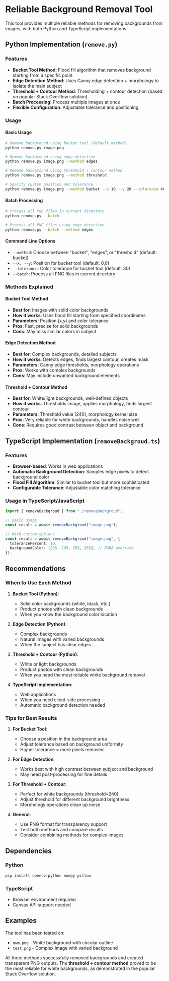 # Reliable Background Removal Tool

This tool provides multiple reliable methods for removing backgrounds from images, with both Python and TypeScript implementations.

## Python Implementation (`remove.py`)

### Features

- **Bucket Tool Method**: Flood fill algorithm that removes background starting from a specific point
- **Edge Detection Method**: Uses Canny edge detection + morphology to isolate the main subject
- **Threshold + Contour Method**: Thresholding + contour detection (based on popular Stack Overflow solution)
- **Batch Processing**: Process multiple images at once
- **Flexible Configuration**: Adjustable tolerance and positioning

### Usage

#### Basic Usage

```bash
# Remove background using bucket tool (default method)
python remove.py image.png

# Remove background using edge detection
python remove.py image.png --method edges

# Remove background using threshold + contour method
python remove.py image.png --method threshold

# Specify custom position and tolerance
python remove.py image.png --method bucket --x 10 --y 20 --tolerance 40
```

#### Batch Processing

```bash
# Process all PNG files in current directory
python remove.py --batch

# Process all PNG files using edge detection
python remove.py --batch --method edges
```

#### Command Line Options

- `--method`: Choose between "bucket", "edges", or "threshold" (default: bucket)
- `--x, --y`: Position for bucket tool (default: 0,0)
- `--tolerance`: Color tolerance for bucket tool (default: 30)
- `--batch`: Process all PNG files in current directory

### Methods Explained

#### Bucket Tool Method

- **Best for**: Images with solid color backgrounds
- **How it works**: Uses flood fill starting from specified coordinates
- **Parameters**: Position (x,y) and color tolerance
- **Pros**: Fast, precise for solid backgrounds
- **Cons**: May miss similar colors in subject

#### Edge Detection Method

- **Best for**: Complex backgrounds, detailed subjects
- **How it works**: Detects edges, finds largest contour, creates mask
- **Parameters**: Canny edge thresholds, morphology operations
- **Pros**: Works with complex backgrounds
- **Cons**: May include unwanted background elements

#### Threshold + Contour Method

- **Best for**: White/light backgrounds, well-defined objects
- **How it works**: Thresholds image, applies morphology, finds largest contour
- **Parameters**: Threshold value (240), morphology kernel size
- **Pros**: Very reliable for white backgrounds, handles noise well
- **Cons**: Requires good contrast between object and background

## TypeScript Implementation (`removeBackgroud.ts`)

### Features

- **Browser-based**: Works in web applications
- **Automatic Background Detection**: Samples edge pixels to detect background color
- **Flood Fill Algorithm**: Similar to bucket tool but more sophisticated
- **Configurable Tolerance**: Adjustable color matching tolerance

### Usage in TypeScript/JavaScript

```typescript
import { removeBackgroud } from "./removeBackgroud";

// Basic usage
const result = await removeBackgroud("image.png");

// With custom options
const result = await removeBackgroud("image.png", {
  tolerancePercent: 10,
  backgroundColor: [255, 255, 255, 255], // RGBA override
});
```

## Recommendations

### When to Use Each Method

1. **Bucket Tool (Python)**:

   - Solid color backgrounds (white, black, etc.)
   - Product photos with clean backgrounds
   - When you know the background color location

2. **Edge Detection (Python)**:

   - Complex backgrounds
   - Natural images with varied backgrounds
   - When the subject has clear edges

3. **Threshold + Contour (Python)**:

   - White or light backgrounds
   - Product photos with clean backgrounds
   - When you need the most reliable white background removal

4. **TypeScript Implementation**:
   - Web applications
   - When you need client-side processing
   - Automatic background detection needed

### Tips for Best Results

1. **For Bucket Tool**:

   - Choose a position in the background area
   - Adjust tolerance based on background uniformity
   - Higher tolerance = more pixels removed

2. **For Edge Detection**:

   - Works best with high contrast between subject and background
   - May need post-processing for fine details

3. **For Threshold + Contour**:

   - Perfect for white backgrounds (threshold=240)
   - Adjust threshold for different background brightness
   - Morphology operations clean up noise

4. **General**:
   - Use PNG format for transparency support
   - Test both methods and compare results
   - Consider combining methods for complex images

## Dependencies

### Python

```bash
pip install opencv-python numpy pillow
```

### TypeScript

- Browser environment required
- Canvas API support needed

## Examples

The tool has been tested on:

- `nwm.png` - White background with circular outline
- `test.png` - Complex image with varied background

All three methods successfully removed backgrounds and created transparent PNG outputs. The **threshold + contour method** proved to be the most reliable for white backgrounds, as demonstrated in the popular Stack Overflow solution.
